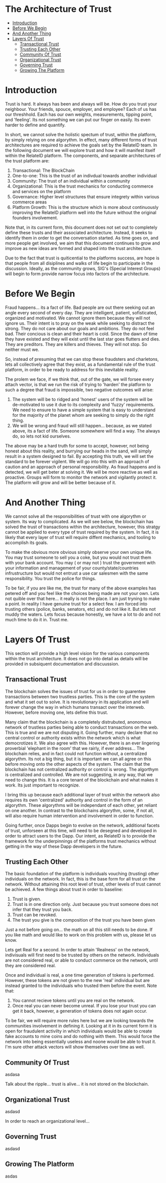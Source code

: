# The Architecture of Trust

  * [Introduction](#introduction)
  * [Before We Begin](#before-we-begin)
  * [And Another Thing](#and-another-thing)
  * [Layers Of Trust](#layers-of-trust)
    * [Transactional Trust](#transactional-trust)
    * [Trusting Each Other](#trusting-each-other)
    * [Community Of Trust](#community-of-trust)
    * [Organizational Trust](#organizational-trust)
    * [Governing Trust](#governing-trust)
    * [Growing The Platform](#growing-the-platform)


# Introduction
Trust is hard. It always has been and always will be. How do you trust your neighbour. Your friends, spouce, employer, and employee? Each of us has our threshhold. Each has our own weights, measurements, tipping point, and 'feeling'. Its not something we can put our finger on easily. Its even harder to define and quantify.

In short, we cannot solve the holistic spectum of trust, within the platform, by simply relying on one algorythm. In effect, many different forms of trust architectures are required to achieve the goals set by the RelateID team. In the following document we will explore trust and how it will manifest itself within the RelateID platform. The components, and separate architectures of the trust platform are:

1. Transactional: The BlockChain
2. One-to-one: This is the trust of an indivdual towards another individual
3. Community: The trust of an individual within a community
4. Organizational: This is the trust mechanics for conducting commerce and services on the platform
5. Governance: Higher level structures that ensure integrety within various commerce areas
6. Platform Growth: This is the structure which is more about continuously improving the RelateID platform well into the future without the original founders involvement.

Note that, in its current form, this document does not set out to completely define these trusts and their associated architecture. Instead, it seeks to identify them in order to get the conversation started. As time goes on, and more people get involved, we aim that this document continues to grow and improve as new ideas are formed and shaped into the trust architecture.

Due to the fact that trust is quiticential to the platforms success, are hope is that people from all disiplines and walks of life begin to participate in the discussion. Ideally, as the community grows, SIG's (Special Interest Groups) will begin to form provide narrow focus into factors of the architecture.

# Before We Begin
Fraud happens... its a fact of life. Bad people are out there seeking out an angle every second of every day. They are intelligent, patient, sofisticated, organized and motivated. We cannot ignore them because they will not ignore us. Their intent is to pray on the weak while seeking to distract the strong. They do not care about our goals and ambitions. They do not feel bad. Their concious is clean and their heart is cold. Since the dawn of time they have existed and they will exist until the last star goes flutters and dies. They are preditors. They are killers and thieves. They will not stop. So neither must we. 

So, instead of presuming that we can stop these fraudsters and charletons, lets all collectively agree that they exist, as a fundamental rule of the trust platform, in order to be ready to address for this inevitable reality. 

The prolem we face, if we think that, out of the gate, we will forsee every attach vector, is that we run the risk of trying to 'harden' the platform to such a degree that fraud is impossible, two negative outcomes will arise:

1. The system will be to ridged and 'honest' users of the system will be de-motivated to use it due to its complexity and 'fuzzy' requirements. We need to ensure to have a simple system that is easy to understand for the majority of the planet whom are seeking to simply do the right thing.
2. We will be wrong and fraud will still happen... because, as we stated above, its a fact of life. Someone somewhere will find a way. The always do, so lets not kid ourselves.

The above may be a hard truth for some to accept, however, not being honest about this reality, and burrying our heads in the sand, will simply result in a system designed to fail. By accepting this truth, we will set the standard to be forever vigilent. We will go into this with an approach of caution and an approach of personal responsibility. As fraud happens and is detected, we will get beter at solving it. We will be more reactive as well as proactive. Groups will form to monitor the network and vigilantly protect it. The platform will grow and will be better because of it.

# And Another Thing
We cannot solve all the responsibilities of trust with one algorythm or system. Its way to complicated. As we will see below, the blockchain has solved the trust of transactions within the architecture, however, this stratgy cannot be applied to every type of trust required by the system. In fact, it is likely that every layer of trust will require diffent mechanics, and tooling to accomplish its goals.

To make the obvious more obvious simply observe your own unique life. You may trust someone to sell you a coke, but you would not trust them with your bank account. You may ( or may not ) trust the government with your information and management of your county/state/countries infrustructure but would not entrust a use car salesmen with the same responsibility. You trust the police for things. 

To be fair, if you are like me, the trust for many of the above examples has petered off and you feel like the choices being made are not your own. Lets not quible over that here... it really is not the place. I am just tryning to make a point. In reality I have genuine trust for a select few. I am forced into trusting others (police, banks, senators, etc) and do not like it. But lets not muddy the waters. Lets focus because honestly, we have a lot to do and not much time to do it in. Trust me.

# Layers Of Trust
This section will provide a high level vision for the various components within the trust architecture. It does not go into detail as details will be provided in subsiquent documentation and discuussion.

## Transactional Trust
The blockchain solves the issues of trust for us in order to guarentee transactions between two trustless parties. This is the core of the system and what it set out to solve. It is revolutionary in its application and will forever change the way in which humans transact over the interweb. However, before moving one, lets define this trust. 

Many claim that the blockchain is a completely distrubuted, anonomous network of trustless parties being able to conduct transactions on the web. This is true and we are not disputing it. Going further, many declare that no central control or authority exists within the network which is what democrotizes it. We also agree with this. However, there is an ever lingering proverbial 'elephant in the room' that we rairly, if ever address... The blockchain relies, and in fact could not function without, a centralized algorythm. Its not a big thing, but it is important we can all agree on this before moving onto the other aspects of the system. The claim that the blockchain has not centralized authority or control is wrong. The algorthym is centralized and controlled. We are not suggesting, in any way, that we need to change this. It is a core tenant of the blockchain and what makes it work. Its just important to recognize.

I bring this up because each additional layer of trust within the network also requires its own 'centralized' authority and control in the form of an algorythm. These algorythms will be independant of each other, yet reliant on one another. In contrast to the blockchains algorythm, some, if not all, will also require human intervention and involvement in order to function.

Going further, once Dapps begin to evolve on the network, additional facets of trust, unforseen at this time, will need to be desegned and developed in order to attract users to the Dapp. Our intent, as RelateID is to provide the framework for the underpinnings of the platforms trust mechanics without getting in the way of these Dapp developers in the future.

## Trusting Each Other
The basic foundation of the platform is individuals vouching (trusting) other individuals on the network. In fact, this is the base form for all trust on the network. Without attaining this root level of trust, other levels of trust cannot be achieved. A few things about trust in order to baseline:
1. Trust is given.
2. Trust is in one direction only. Just because you trust someone does not infer that they trust you back.
3. Trust can be revoked.
4. The trust you give is the composition of the trust you have been given

Just a not before going on... the math on all this still needs to be done. If you like math and would like to work on this problem with us, please let us know.

Lets get Real for a second. In order to attain 'Realness' on the network, indivisuals will first need to be trusted by others on the network. Individuals are not considered real, or able to conduct commerce on the network, until they are considered real.

Once and individual is real, a one time generation of tokens is performed. However, these tokens are not given to the new 'real' individual but are instead granted to the individuals who trusted them before the event. Note that:
1. You cannot recieve tokens until you are real on the network.
2. Once real you can never become unreal. If you lose your trust you can get it back, however, a generation of tokens does not again occur.

To be fair, we will require more rules here but we are looking towards the communities involvement in defining it. Looking at it in its current form it is open for fraudulent activilty in which individuals would be able to create fake accounts to mine coins and do nothing with them. This would force the network into being essentially useless and noone would be able to trust it. I'm sure other attack vectors will show themselves over time as well.

## Community Of Trust
asdasa

Talk about the ripple... trust is alive... it is not stored on the blockchain.

## Organizational Trust
asdasd

In order to reach an organizational level...

## Governing Trust
asdasd

## Growing The Platform
asdas